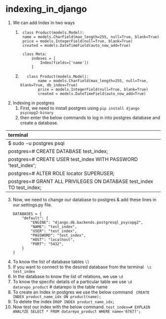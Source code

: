 # indexing_in_django


1. We can add Index in two ways 
   1. ```
       class Product(models.Model):
       name = models.CharField(max_length=255, null=True, blank=True)
       price = models.IntegerField(null=True, blank=True)
       created = models.DateTimeField(auto_now_add=True)

       class Meta:
           indexes = [
               Index(fields=['name'])
           ]
        ```
   2. ```
         class Product(models.Model):
              name = models.CharField(max_length=255, null=True, blank=True, db_index=True)
              price = models.IntegerField(null=True, blank=True)
              created = models.DateTimeField(auto_now_add=True)
      ```
2. Indexing in postgres 
   1. First, we need to install postgres using `pip install django psycopg2-binary`
   2. then enter the below commands to log in into postgres database and create a database. 
   
| terminal                                                              | 
|:----------------------------------------------------------------------|
| $ sudo -u postgres psql                                               |
| postgres=# CREATE DATABASE test_index;                                |     
| postgres=# CREATE USER test_index WITH PASSWORD 'test_index';         |     
| postgres=# ALTER ROLE locator SUPERUSER;                              |     
| postgres=# GRANT ALL PRIVILEGES ON DATABASE test_index TO test_index; |

3. Now, we need to change our database to postgres & add these lines in our settings.py file.
   ```
   DATABASES = {
       "default": {
           "ENGINE": "django.db.backends.postgresql_psycopg2",
           "NAME": "test_index",
           "USER": "test_index",
           "PASSWORD": "test_index",
           "HOST": "localhost",
           "PORT": "5432",
       }
   }
   ```
4. To know the list of database tables `\l`
5. If you want to connect to the desired database from the terminal ` \c test_index`
6. In the database to know the list of relations, we use `\d`
7. To know the  specific details of a particular table we use `\d datarepo_product`  # datarepo is the table name
8. To create an Index in postgres we use the below command
   ` CREATE INDEX product_name_idx ON product(name);`
9. To delete the index `DROP INDEX product_name_idx;`
10. Now test our index with the below command.
   `test_index=# EXPLAIN ANALYZE SELECT * FROM datarepo_product WHERE name='67677';`

